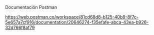 Documentación Postman

https://web.postman.co/workspace/81cd68d8-b125-40b9-8f7c-5e657a7cf916/documentation/20646274-f35efafe-abca-43ea-b926-32d766f8af79
